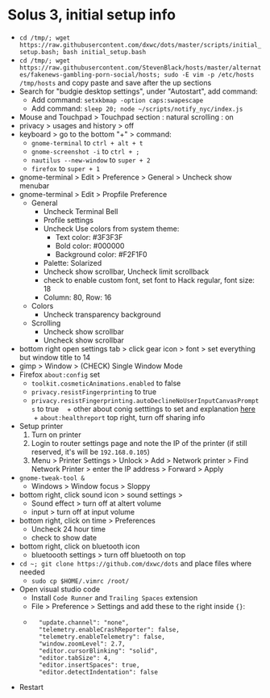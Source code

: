 # Solus 3, initial setup info

+ `cd /tmp/; wget https://raw.githubusercontent.com/dxwc/dots/master/scripts/initial_setup.bash; bash initial_setup.bash`
+ `cd /tmp/; wget https://raw.githubusercontent.com/StevenBlack/hosts/master/alternates/fakenews-gambling-porn-social/hosts; sudo -E vim -p /etc/hosts /tmp/hosts` and copy paste and save after the up sections
+ Search for "budgie desktop settings", under "Autostart", add command:
    + Add command: `setxkbmap -option caps:swapescape`
    + Add command: `sleep 20; node ~/scripts/notify_nyc/index.js`
+ Mouse and Touchpad > Touchpad section : natural scrolling : on
+ privacy > usages and history > off
+ keyboard > go to the bottom "+" > command: 
	+ `gnome-terminal` to `ctrl + alt + t`
	+ `gnome-screenshot -i` to `ctrl + ;`
	+ `nautilus --new-window` to `super + 2`
	+ `firefox` to `super + 1`
+ gnome-terminal > Edit > Preference > General > Uncheck show menubar
+ gnome-terminal > Edit > Propfile Preference
	+ General
		+ Uncheck Terminal Bell
		+ Profile settings
		+ Uncheck Use colors from system theme:
			+ Text color: #3F3F3F
			+ Bold color: #000000
			+ Background color: #F2F1F0
		+ Palette: Solarized
		+ Uncheck show scrollbar, Uncheck limit scrollback
		+ check to enable custom font, set font to Hack regular, font size: 18
		+ Column: 80, Row: 16
	+ Colors
		+ Uncheck transparency background
	+ Scrolling
		+ Uncheck show scrollbar
		+ Uncheck show scrollbar
+ bottom right open settings tab > click gear icon > font > set everything but window title to 14
+ gimp > Window > (CHECK) Single Window Mode
+ Firefox `about:config` set
    + `toolkit.cosmeticAnimations.enabled` to false
    + `privacy.resistFingerprinting` to true
    + `privacy.resistFingerprinting.autoDeclineNoUserInputCanvasPrompts` to true
    + other about conig setttings to set and explanation [here](https://www.privacytools.io/#about_config)
    + `about:healthreport` top right, turn off sharing info
+ Setup printer
    1. Turn on printer
    2. Login to router settings page and note the IP of the printer (if still reserved, it's will be `192.168.0.105`)
    3. Menu > Printer Settings > Unlock > Add > Network printer > Find Network Printer > enter the IP address > Forward > Apply
+ `gnome-tweak-tool &`
	+ Windows > Window focus > Sloppy
+ bottom right, click sound icon > sound settings > 
	+ Sound effect > turn off at altert volume
	+ input > turn off at input volume
+ bottom right, click on time > Preferences
	+ Uncheck 24 hour time
	+ check to show date
+ bottom right, click on bluetooth icon
	+ bluetoooth settings > turn off bluetooth on top
+ `cd ~; git clone https://github.com/dxwc/dots` and place files where
  needed
    + `sudo cp $HOME/.vimrc /root/`
+ Open visual studio code
	+ Install `Code Runner` and `Trailing Spaces` extension
	+ File > Preference > Settings  and add these to the right inside `{}`:
	+ ```
	    "update.channel": "none",
	    "telemetry.enableCrashReporter": false,
	    "telemetry.enableTelemetry": false,
	    "window.zoomLevel": 2.7,
	    "editor.cursorBlinking": "solid",
	    "editor.tabSize": 4,
	    "editor.insertSpaces": true,
	    "editor.detectIndentation": false
	  ```
+ Restart
